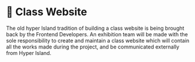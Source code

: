 # 🥉 Class Website

The old hyper Island tradition of building a class website is being brought back by the Frontend Developers. An exhibition team will be made with the  sole responsibility to create and maintain a class website which will contain all the works made during the project, and be communicated externally from Hyper Island.





